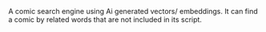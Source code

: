 A comic search engine using Ai generated vectors/ embeddings. It can find a comic by related words that are not included in its script.
